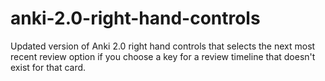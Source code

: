 # anki-2.0-right-hand-controls
Updated version of Anki 2.0 right hand controls that selects the next most recent review option if you choose a key for a review timeline that doesn't exist for that card.
